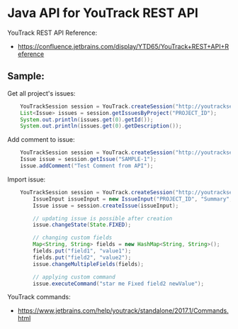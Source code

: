# Java API for YouTrack REST API

YouTrack REST API Reference:

- https://confluence.jetbrains.com/display/YTD65/YouTrack+REST+API+Reference

## Sample:

Get all project's issues:
```java
    YouTrackSession session = YouTrack.createSession("http://youtrackserver:8080/", "username", "password");
    List<Issue> issues = session.getIssuesByProject("PROJECT_ID");
    System.out.println(issues.get(0).getId());
    System.out.println(issues.get(0).getDescription());
```

Add comment to issue:
```java
    YouTrackSession session = YouTrack.createSession("http://youtrackserver:8080/", "username", "password");
    Issue issue = session.getIssue("SAMPLE-1");
    issue.addComment("Test Comment from API");
```

Import issue:
```java
    YouTrackSession session = YouTrack.createSession("http://youtrackserver:8080/", "username", "password");
        IssueInput issueInput = new IssueInput("PROJECT_ID", "Summary", "Description");
        Issue issue = session.createIssue(issueInput);

        // updating issue is possible after creation
        issue.changeState(State.FIXED);

        // changing custom fields
        Map<String, String> fields = new HashMap<String, String>();
        fields.put("field1", "value1");
        fields.put("field2", "value2");
        issue.changeMultipleFields(fields);

        // applying custom command
        issue.executeCommand("star me Fixed field2 newValue");
```
YouTrack commands:

- https://www.jetbrains.com/help/youtrack/standalone/2017.1/Commands.html
